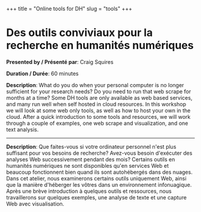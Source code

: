 +++
title = "Online tools for DH"
slug = "tools"
+++

# Des outils conviviaux pour la recherche en humanités numériques

**Presented by / Présenté par**: Craig Squires

**Duration / Durée**: 60 minutes

**Description**: What do you do when your personal computer is no longer sufficient for your research needs? Do you need
  to run that web scrape for months at a time? Some DH tools are only available as web based services, and many run well
  when self hosted in cloud resources. In this workshop we will look at some web only tools, as well as how to host your
  own in the cloud. After a quick introduction to some tools and resources, we will work through a couple of examples,
  one web scrape and visualization, and one text analysis.

---

**Description**: Que faites-vous si votre ordinateur personnel n'est plus suffisant pour vos besoins de recherche?
  Avez-vous besoin d'exécuter des analyses Web successivement pendant des mois? Certains outils en humanités numériques
  ne sont disponibles qu'en services Web et beaucoup fonctionnent bien quand ils sont autohébergés dans des nuages. Dans
  cet atelier, nous examinerons certains outils uniquement Web, ainsi que la manière d'héberger les vôtres dans un
  environnement infonuagique. Après une brève introduction à quelques outils et ressources, nous travaillerons sur
  quelques exemples, une analyse de texte et une capture Web avec visualisation.
